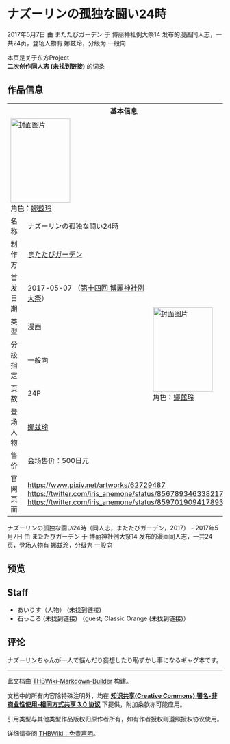 # ナズーリンの孤独な闘い24時

<!-- source html: G:\repos\THBWiki-Markdown-Builder\THBWikiMarkdown\Temp\main\9\94\ns0%3A%E3%83%8A%E3%82%BA%E3%83%BC%E3%83%AA%E3%83%B3%E3%81%AE%E5%AD%A4%E7%8B%AC%E3%81%AA%E9%97%98%E3%81%8424%E6%99%82.html -->

2017年5月7日 由 またたびガーデン 于 博丽神社例大祭14 发布的漫画同人志，一共24页，登场人物有 娜兹玲，分级为 一般向

本页是关于东方Project  
 **二次创作同人志 (未找到链接)** 的词条

## 作品信息

<table><tbody><tr><th colspan="3">基本信息</th></tr><tr><td class="cover-artwork-mobile" colspan="2"><a href="./文件-ナズーリンの孤独な闘い24時封面.jpg.md" class="image" title="封面图片"><img alt="封面图片" src="https://upload.thwiki.cc/thumb/f/f0/%E3%83%8A%E3%82%BA%E3%83%BC%E3%83%AA%E3%83%B3%E3%81%AE%E5%AD%A4%E7%8B%AC%E3%81%AA%E9%97%98%E3%81%8424%E6%99%82%E5%B0%81%E9%9D%A2.jpg/139px-%E3%83%8A%E3%82%BA%E3%83%BC%E3%83%AA%E3%83%B3%E3%81%AE%E5%AD%A4%E7%8B%AC%E3%81%AA%E9%97%98%E3%81%8424%E6%99%82%E5%B0%81%E9%9D%A2.jpg" decoding="async" loading="lazy" width="139" height="196" srcset="https://upload.thwiki.cc/thumb/f/f0/%E3%83%8A%E3%82%BA%E3%83%BC%E3%83%AA%E3%83%B3%E3%81%AE%E5%AD%A4%E7%8B%AC%E3%81%AA%E9%97%98%E3%81%8424%E6%99%82%E5%B0%81%E9%9D%A2.jpg/208px-%E3%83%8A%E3%82%BA%E3%83%BC%E3%83%AA%E3%83%B3%E3%81%AE%E5%AD%A4%E7%8B%AC%E3%81%AA%E9%97%98%E3%81%8424%E6%99%82%E5%B0%81%E9%9D%A2.jpg 1.5x, https://upload.thwiki.cc/thumb/f/f0/%E3%83%8A%E3%82%BA%E3%83%BC%E3%83%AA%E3%83%B3%E3%81%AE%E5%AD%A4%E7%8B%AC%E3%81%AA%E9%97%98%E3%81%8424%E6%99%82%E5%B0%81%E9%9D%A2.jpg/278px-%E3%83%8A%E3%82%BA%E3%83%BC%E3%83%AA%E3%83%B3%E3%81%AE%E5%AD%A4%E7%8B%AC%E3%81%AA%E9%97%98%E3%81%8424%E6%99%82%E5%B0%81%E9%9D%A2.jpg 2x" data-file-width="606" data-file-height="854"></a><div class="cover-char">角色：<a href="./娜兹玲.md" title="娜兹玲">娜兹玲</a></div></td>
</tr><tr><td class="label">名称</td><td colspan="2"> ナズーリンの孤独な闘い24時 </td></tr><tr><td class="label">制作方</td><td><a href="./またたびガーデン.md" title="またたびガーデン">またたびガーデン</a></td><td class="cover-artwork" rowspan="7" style="min-width:196px;"><a href="./文件-ナズーリンの孤独な闘い24時封面.jpg.md" class="image" title="封面图片"><img alt="封面图片" src="https://upload.thwiki.cc/thumb/f/f0/%E3%83%8A%E3%82%BA%E3%83%BC%E3%83%AA%E3%83%B3%E3%81%AE%E5%AD%A4%E7%8B%AC%E3%81%AA%E9%97%98%E3%81%8424%E6%99%82%E5%B0%81%E9%9D%A2.jpg/139px-%E3%83%8A%E3%82%BA%E3%83%BC%E3%83%AA%E3%83%B3%E3%81%AE%E5%AD%A4%E7%8B%AC%E3%81%AA%E9%97%98%E3%81%8424%E6%99%82%E5%B0%81%E9%9D%A2.jpg" decoding="async" loading="lazy" width="139" height="196" srcset="https://upload.thwiki.cc/thumb/f/f0/%E3%83%8A%E3%82%BA%E3%83%BC%E3%83%AA%E3%83%B3%E3%81%AE%E5%AD%A4%E7%8B%AC%E3%81%AA%E9%97%98%E3%81%8424%E6%99%82%E5%B0%81%E9%9D%A2.jpg/208px-%E3%83%8A%E3%82%BA%E3%83%BC%E3%83%AA%E3%83%B3%E3%81%AE%E5%AD%A4%E7%8B%AC%E3%81%AA%E9%97%98%E3%81%8424%E6%99%82%E5%B0%81%E9%9D%A2.jpg 1.5x, https://upload.thwiki.cc/thumb/f/f0/%E3%83%8A%E3%82%BA%E3%83%BC%E3%83%AA%E3%83%B3%E3%81%AE%E5%AD%A4%E7%8B%AC%E3%81%AA%E9%97%98%E3%81%8424%E6%99%82%E5%B0%81%E9%9D%A2.jpg/278px-%E3%83%8A%E3%82%BA%E3%83%BC%E3%83%AA%E3%83%B3%E3%81%AE%E5%AD%A4%E7%8B%AC%E3%81%AA%E9%97%98%E3%81%8424%E6%99%82%E5%B0%81%E9%9D%A2.jpg 2x" data-file-width="606" data-file-height="854"></a><div class="cover-char">角色：<a href="./娜兹玲.md" title="娜兹玲">娜兹玲</a></div></td>
</tr><tr><td class="label">首发日期</td><td>2017-05-07&#160;（<a href="/展会作品列表?e=%E5%8D%9A%E4%B8%BD%E7%A5%9E%E7%A4%BE%E4%BE%8B%E5%A4%A7%E7%A5%AD%2314">第十四回 博麗神社例大祭</a>）</td></tr><tr><td class="label">类型</td><td>漫画</td></tr><tr><td class="label">分级指定</td><td>一般向</td></tr><tr><td class="label">页数</td><td>24P</td></tr><tr><td class="label">登场人物</td><td><a href="./娜兹玲.md" title="娜兹玲">娜兹玲</a></td></tr><tr><td class="label">售价</td><td>会场售价：500日元</td></tr>
<tr><td class="label">官网页面</td><td colspan="2"><a rel="nofollow" class="external free" href="https://www.pixiv.net/artworks/62729487">https://www.pixiv.net/artworks/62729487</a><br><a rel="nofollow" class="external free" href="https://twitter.com/iris_anemone/status/856789346338217984">https://twitter.com/iris_anemone/status/856789346338217984</a><br><a rel="nofollow" class="external free" href="https://twitter.com/iris_anemone/status/859701909417893888">https://twitter.com/iris_anemone/status/859701909417893888</a></td></tr></tbody></table>

ナズーリンの孤独な闘い24時（同人志，またたびガーデン，2017） - 2017年5月7日 由 またたびガーデン 于 博丽神社例大祭14 发布的漫画同人志，一共24页，登场人物有 娜兹玲，分级为 一般向

## 预览

## Staff
- あいりす（人物） (未找到链接)
- 石っころ (未找到链接) （guest; Classic Orange (未找到链接)）


## 评论
  
ナズーリンちゃんが一人で悩んだり妄想したり恥ずかし事になるギャグ本です。
  
  
  

  





---

此文档由 [THBWiki-Markdown-Builder](https://github.com/Delsin-Yu/THBWiki-Markdown-Builder) 构建。

文档中的所有内容除特殊注明外，均在 [**知识共享(Creative Commons) 署名-非商业性使用-相同方式共享 3.0 协议**](https://creativecommons.org/licenses/by-sa/3.0/deed.zh-hans) 下提供，附加条款亦可能应用。

引用类型与其他类型作品版权归原作者所有，如有作者授权则遵照授权协议使用。

详细请查阅 [THBWiki：免责声明](https://thbwiki.cc/THBWiki:%E5%85%8D%E8%B4%A3%E5%A3%B0%E6%98%8E)。

